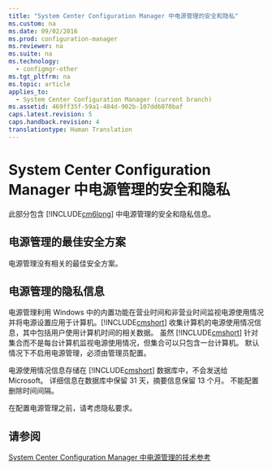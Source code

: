 ```yaml
---
title: "System Center Configuration Manager 中电源管理的安全和隐私"
ms.custom: na
ms.date: 09/02/2016
ms.prod: configuration-manager
ms.reviewer: na
ms.suite: na
ms.technology: 
  - configmgr-other
ms.tgt_pltfrm: na
ms.topic: article
applies_to: 
  - System Center Configuration Manager (current branch)
ms.assetid: 469ff35f-59a1-484d-902b-107dd6070baf
caps.latest.revision: 5
caps.handback.revision: 4
translationtype: Human Translation
---
```

# System Center Configuration Manager 中电源管理的安全和隐私
此部分包含 [!INCLUDE[cm6long](../LocTest/includes/cm6long_md.md)] 中电源管理的安全和隐私信息。  
  
## 电源管理的最佳安全方案  
 电源管理没有相关的最佳安全方案。  
  
## 电源管理的隐私信息  
 电源管理利用 Windows 中的内置功能在营业时间和非营业时间监视电源使用情况并将电源设置应用于计算机。[!INCLUDE[cmshort](../LocTest/includes/cmshort_md.md)] 收集计算机的电源使用情况信息，其中包括用户使用计算机时间的相关数据。 虽然 [!INCLUDE[cmshort](../LocTest/includes/cmshort_md.md)] 针对集合而不是每台计算机监视电源使用情况，但集合可以只包含一台计算机。 默认情况下不启用电源管理，必须由管理员配置。  
  
 电源使用情况信息存储在 [!INCLUDE[cmshort](../LocTest/includes/cmshort_md.md)] 数据库中，不会发送给 Microsoft。 详细信息在数据库中保留 31 天，摘要信息保留 13 个月。 不能配置删除时间间隔。  
  
 在配置电源管理之前，请考虑隐私要求。  
  
## 请参阅  
 [System Center Configuration Manager 中电源管理的技术参考](../LocTest/Power-management-technical-reference-for-System-Center-Configuration-Manager.md)